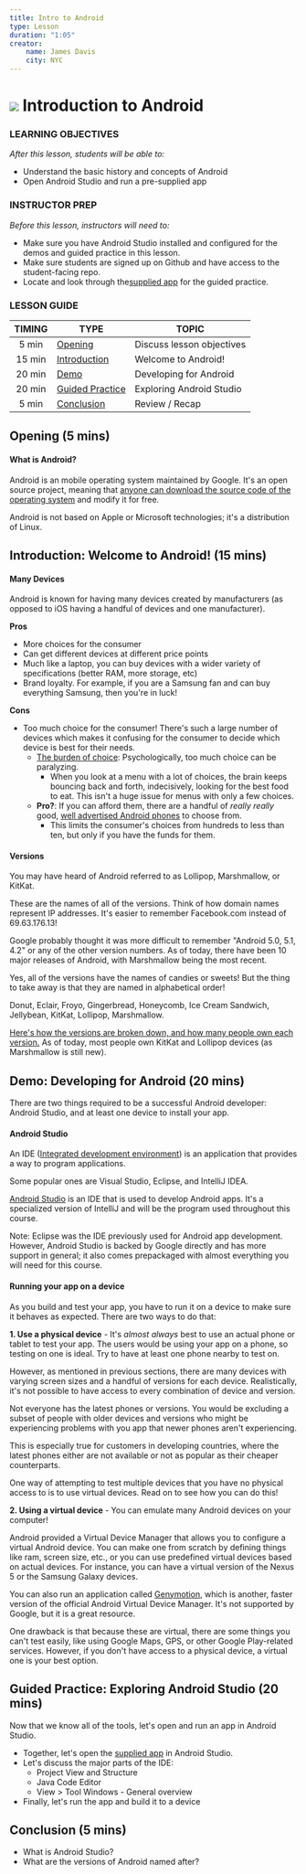 ```yaml
---
title: Intro to Android
type: Lesson
duration: "1:05"
creator:
    name: James Davis
    city: NYC
---
```

# ![](https://ga-dash.s3.amazonaws.com/production/assets/logo-9f88ae6c9c3871690e33280fcf557f33.png) Introduction to Android

### LEARNING OBJECTIVES
*After this lesson, students will be able to:*
* Understand the basic history and concepts of Android
* Open Android Studio and run a pre-supplied app

### INSTRUCTOR PREP
*Before this lesson, instructors will need to:*
- Make sure you have Android Studio installed and configured for the demos and guided practice in this lesson.
- Make sure students are signed up on Github and have access to the student-facing repo.
- Locate and look through the[supplied app](starter-code) for the guided practice.

### LESSON GUIDE

| TIMING  | TYPE  | TOPIC  |
|:-:|---|---|
| 5 min  | [Opening](#opening-5-mins)  | Discuss lesson objectives |
| 15 min  | [Introduction](#introduction-welcome-to-android-15-mins)  | Welcome to Android! |
| 20 min  | [Demo](#demo-developing-for-android-20-mins)  | Developing for Android |
| 20 min  | [Guided Practice](#guided-practice-exploring-android-studio-20-mins)  | Exploring Android Studio |
| 5 min  | [Conclusion](#conclusion-5-mins)  | Review / Recap |

## Opening (5 mins)

#### What is Android?

Android is an mobile operating system maintained by Google. It's an open source project, meaning that [anyone can download the source code of the operating system](https://source.android.com/source/index.html) and modify it for free.

Android is not based on Apple or Microsoft technologies; it's a distribution of Linux.

## Introduction: Welcome to Android! (15 mins)

#### Many Devices

Android is known for having many devices created by manufacturers (as opposed to iOS having a handful of devices and one manufacturer).


**Pros**

* More choices for the consumer
* Can get different devices at different price points
* Much like a laptop, you can buy devices with a wider variety of specifications (better RAM, more storage, etc)
* Brand loyalty. For example, if you are a Samsung fan and can buy everything Samsung, then you're in luck!

**Cons**

* Too much choice for the consumer! There's such a large number of devices which makes it confusing for the consumer to decide which device is best for their needs.
	* [The burden of choice](https://www.psychologytoday.com/blog/more-tech-support/201011/the-burden-choice): Psychologically, too much choice can be paralyzing.
		* When you look at a menu with a lot of choices, the brain keeps bouncing back and forth, indecisively, looking for the best food to eat. This isn't a huge issue for menus with only a few choices.
	* **Pro?**: If you can afford them, there are a handful of _really really_ good, [well advertised Android phones](http://www.androidauthority.com/best-android-phones-568001) to choose from.
		* This limits the consumer's choices from hundreds to less than ten, but only if you have the funds for them.

#### Versions

You may have heard of Android referred to as Lollipop, Marshmallow, or KitKat.

These are the names of all of the versions. Think of how domain names represent IP addresses.  It's easier to remember Facebook.com instead of 69.63.176.13!

Google probably thought it was more difficult to remember "Android 5.0, 5.1, 4.2" or any of the other version numbers. As of today, there have been 10 major releases of Android, with Marshmallow being the most recent.

Yes, all of the versions have the names of candies or sweets! But the thing to take away is that they are named in alphabetical order!

Donut, Eclair, Froyo, Gingerbread, Honeycomb, Ice Cream Sandwich, Jellybean, KitKat, Lollipop, Marshmallow.

[Here's how the versions are broken down, and how many people own each version.](http://developer.android.com/about/dashboards/index.html) As of today, most people own KitKat and Lollipop devices (as Marshmallow is still new).

## Demo: Developing for Android (20 mins)

There are two things required to be a successful Android developer: Android Studio, and at least one device to install your app.

#### Android Studio


An IDE ([Integrated development environment](https://en.wikipedia.org/wiki/Integrated_development_environment)) is an application that provides a way to program applications.

Some popular ones are Visual Studio, Eclipse, and IntelliJ IDEA.

[Android Studio](http://developer.android.com/sdk/index.html) is an IDE that is used to develop Android apps. It's a specialized version of IntelliJ and will be the program used throughout this course.

Note: Eclipse was the IDE previously used for Android app development. However, Android Studio is backed by Google directly and has more support in general; it also comes prepackaged with almost everything you will need for this course.

#### Running your app on a device

As you build and test your app, you have to run it on a device to make sure it behaves as expected. There are two ways to do that:

**1. Use a physical device** -  It's *almost always* best to use an actual phone or tablet to test your app. The users would be using your app on a phone, so testing on one is ideal. Try to have at least one phone nearby to test on.

However, as mentioned in previous sections, there are many devices with varying screen sizes and a handful of versions for each device. Realistically, it's not possible to have access to every combination of device and version.


 Not everyone has the latest phones or versions.  You would be excluding a subset of people with older devices and versions who might be experiencing problems with you app that newer phones aren't experiencing.

 This is especially true for customers in developing countries, where the latest phones either are not available or not as popular as their cheaper counterparts.

 One way of attempting to test multiple devices that you have no physical access to is to use virtual devices. Read on to see how you can do this!

**2. Using a virtual device** - You can emulate many Android devices on your computer!

Android provided a Virtual Device Manager that allows you to configure a virtual Android device. You can make one from scratch by defining things like ram, screen size, etc., or you can use predefined virtual devices based on actual devices. For instance, you can have a virtual version of the Nexus 5 or the Samsung Galaxy devices.

You can also run an application called [Genymotion](https://www.genymotion.com/), which is another, faster version of the official Android Virtual Device Manager. It's not supported by Google, but it is a great resource.

One drawback is that because these are virtual, there are some things you can't test easily, like using Google Maps, GPS, or other Google Play-related services. However, if you don't have access to a physical device, a virtual one is your best option.

## Guided Practice: Exploring Android Studio (20 mins)

Now that we know all of the tools, let's open and run an app in Android Studio.

* Together, let's open the [supplied app](starter-code) in Android Studio.
* Let's discuss the major parts of the IDE:
	* Project View and Structure
	* Java Code Editor
	* View > Tool Windows - General overview
* Finally, let's run the app and build it to a device


## Conclusion (5 mins)

- What is Android Studio?
- What are the versions of Android named after?

